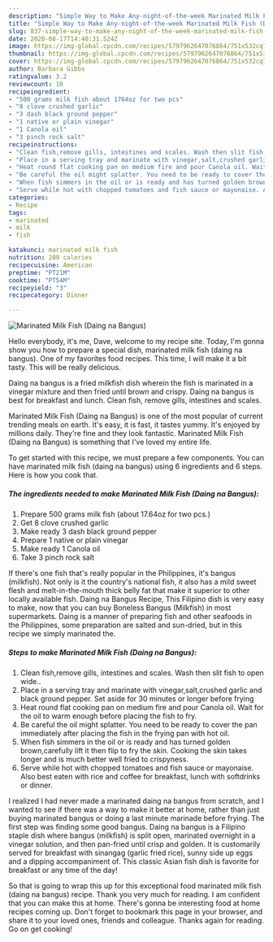 ```yaml
---
description: "Simple Way to Make Any-night-of-the-week Marinated Milk Fish (Daing na Bangus)"
title: "Simple Way to Make Any-night-of-the-week Marinated Milk Fish (Daing na Bangus)"
slug: 837-simple-way-to-make-any-night-of-the-week-marinated-milk-fish-daing-na-bangus
date: 2020-08-17T14:40:31.524Z
image: https://img-global.cpcdn.com/recipes/5797962647076864/751x532cq70/marinated-milk-fish-daing-na-bangus-recipe-main-photo.jpg
thumbnail: https://img-global.cpcdn.com/recipes/5797962647076864/751x532cq70/marinated-milk-fish-daing-na-bangus-recipe-main-photo.jpg
cover: https://img-global.cpcdn.com/recipes/5797962647076864/751x532cq70/marinated-milk-fish-daing-na-bangus-recipe-main-photo.jpg
author: Barbara Gibbs
ratingvalue: 3.2
reviewcount: 10
recipeingredient:
- "500 grams milk fish about 1764oz for two pcs"
- "8 clove crushed garlic"
- "3 dash black ground pepper"
- "1 native or plain vinegar"
- "1 Canola oil"
- "3 pinch rock salt"
recipeinstructions:
- "Clean fish,remove gills, intestines and scales. Wash then slit fish to open wide.."
- "Place in a serving tray and marinate with vinegar,salt,crushed garlic and black ground pepper. Set aside for 30 minutes or longer before frying"
- "Heat round flat cooking pan on medium fire and pour Canola oil. Wait for the oil to warm enough before placing the fish to fry."
- "Be careful the oil might splatter. You need to be ready to cover the pan immediately after placing the fish in the frying pan with hot oil."
- "When fish simmers in the oil or is ready and has turned golden brown,carefully lift it then flip to fry the skin. Cooking the skin takes longer and is much better well fried to crispyness."
- "Serve while hot with chopped tomatoes and fish sauce or mayonaise. Also best eaten with rice and coffee for breakfast, lunch with softdrinks or dinner."
categories:
- Recipe
tags:
- marinated
- milk
- fish

katakunci: marinated milk fish 
nutrition: 289 calories
recipecuisine: American
preptime: "PT21M"
cooktime: "PT54M"
recipeyield: "3"
recipecategory: Dinner

---
```



![Marinated Milk Fish (Daing na Bangus)](https://img-global.cpcdn.com/recipes/5797962647076864/751x532cq70/marinated-milk-fish-daing-na-bangus-recipe-main-photo.jpg)

Hello everybody, it's me, Dave, welcome to my recipe site. Today, I'm gonna show you how to prepare a special dish, marinated milk fish (daing na bangus). One of my favorites food recipes. This time, I will make it a bit tasty. This will be really delicious.

Daing na bangus is a fried milkfish dish wherein the fish is marinated in a vinegar mixture and then fried until brown and crispy. Daing na bangus is best for breakfast and lunch. Clean fish, remove gills, intestines and scales.

Marinated Milk Fish (Daing na Bangus) is one of the most popular of current trending meals on earth. It's easy, it is fast, it tastes yummy. It's enjoyed by millions daily. They're fine and they look fantastic. Marinated Milk Fish (Daing na Bangus) is something that I've loved my entire life.


To get started with this recipe, we must prepare a few components. You can have marinated milk fish (daing na bangus) using 6 ingredients and 6 steps. Here is how you cook that.

<!--inarticleads1-->

##### The ingredients needed to make Marinated Milk Fish (Daing na Bangus):

1. Prepare 500 grams milk fish (about 17.64oz for two pcs.)
1. Get 8 clove crushed garlic
1. Make ready 3 dash black ground pepper
1. Prepare 1 native or plain vinegar
1. Make ready 1 Canola oil
1. Take 3 pinch rock salt


If there&#39;s one fish that&#39;s really popular in the Philippines, it&#39;s bangus (milkfish). Not only is it the country&#39;s national fish, it also has a mild sweet flesh and melt-in-the-mouth thick belly fat that make it superior to other locally available fish. Daing na Bangus Recipe, This Filipino dish is very easy to make, now that you can buy Boneless Bangus (Milkfish) in most supermarkets. Daing is a manner of preparing fish and other seafoods in the Philippines, some preparation are salted and sun-dried, but in this recipe we simply marinated the. 

<!--inarticleads2-->

##### Steps to make Marinated Milk Fish (Daing na Bangus):

1. Clean fish,remove gills, intestines and scales. Wash then slit fish to open wide..
1. Place in a serving tray and marinate with vinegar,salt,crushed garlic and black ground pepper. Set aside for 30 minutes or longer before frying
1. Heat round flat cooking pan on medium fire and pour Canola oil. Wait for the oil to warm enough before placing the fish to fry.
1. Be careful the oil might splatter. You need to be ready to cover the pan immediately after placing the fish in the frying pan with hot oil.
1. When fish simmers in the oil or is ready and has turned golden brown,carefully lift it then flip to fry the skin. Cooking the skin takes longer and is much better well fried to crispyness.
1. Serve while hot with chopped tomatoes and fish sauce or mayonaise. Also best eaten with rice and coffee for breakfast, lunch with softdrinks or dinner.


I realized I had never made a marinated daing na bangus from scratch, and I wanted to see if there was a way to make it better at home, rather than just buying marinated bangus or doing a last minute marinade before frying. The first step was finding some good bangus. Daing na bangus is a Filipino staple dish where bangus (milkfish) is split open, marinated overnight in a vinegar solution, and then pan-fried until crisp and golden. It is customarily served for breakfast with sinangag (garlic fried rice), sunny side up eggs and a dipping accompaniment of. This classic Asian fish dish is favorite for breakfast or any time of the day! 

So that is going to wrap this up for this exceptional food marinated milk fish (daing na bangus) recipe. Thank you very much for reading. I am confident that you can make this at home. There's gonna be interesting food at home recipes coming up. Don't forget to bookmark this page in your browser, and share it to your loved ones, friends and colleague. Thanks again for reading. Go on get cooking!
